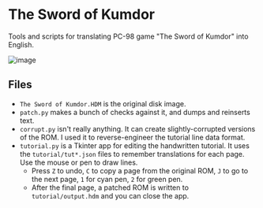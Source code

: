 # The Sword of Kumdor

Tools and scripts for translating PC-98 game "The Sword of Kumdor" into English.

![image](https://user-images.githubusercontent.com/16232127/205412881-681a7126-2d11-433f-a680-b4c623e60bfd.png)


## Files

* `The Sword of Kumdor.HDM` is the original disk image.
* `patch.py` makes a bunch of checks against it, and dumps and reinserts text.
* `corrupt.py` isn't really anything. It can create slightly-corrupted versions of the ROM. I used it to reverse-engineer the tutorial line data format.
* `tutorial.py` is a Tkinter app for editing the handwritten tutorial. It uses the `tutorial/tut*.json` files to remember translations for each page. Use the mouse or pen to draw lines.
  * Press `Z` to undo, `C` to copy a page from the original ROM, `J` to go to the next page, `1` for cyan pen, `2` for green pen.
  * After the final page, a patched ROM is written to `tutorial/output.hdm` and you can close the app.
